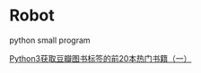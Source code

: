 # Robot
python small program

[Python3获取豆瓣图书标签的前20本热门书籍（一）](https://github.com/SexyPhoenix/Robots/book/用户认证.md)
